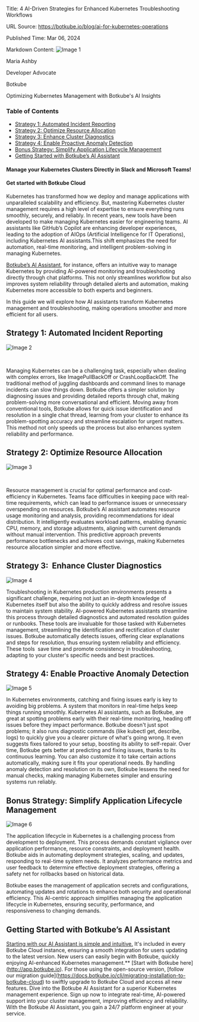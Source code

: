 Title: 4 AI-Driven Strategies for Enhanced Kubernetes Troubleshooting Workflows

URL Source: https://botkube.io/blog/ai-for-kubernetes-operations

Published Time: Mar 06, 2024

Markdown Content:
![Image 1](https://assets-global.website-files.com/634fabb21508d6c9db9bc46f/6408ed63e5b48fed17e54625_SE6Pjp9PW9TaOwePHJXRaxaLQgYdT2HX_5PYASmvIx8.jpeg)

Maria Ashby

Developer Advocate

Botkube

Optimizing Kubernetes Management with Botkube's AI Insights

### Table of Contents

*   [Strategy 1: Automated Incident Reporting](#strategy-1-automated-incident-reporting-2)
*   [Strategy 2: Optimize Resource Allocation](#strategy-2-optimize-resource-allocation-2)
*   [Strategy 3: Enhance Cluster Diagnostics](#strategy-3-enhance-cluster-diagnostics--2)
*   [Strategy 4: Enable Proactive Anomaly Detection](#strategy-4-enable-proactive-anomaly-detection-2)
*   [Bonus Strategy: Simplify Application Lifecycle Management](#bonus-strategy-simplify-application-lifecycle-management-2)
*   [Getting Started with Botkube’s AI Assistant](#getting-started-with-botkube-s-ai-assistant-2)

#### Manage your Kubernetes Clusters Directly in Slack and Microsoft Teams!

#### Get started with Botkube Cloud

Kubernetes has transformed how we deploy and manage applications with unparalleled scalability and efficiency. But, mastering Kubernetes cluster management requires a high level of expertise to ensure everything runs smoothly, securely, and reliably. In recent years, new tools have been developed to make managing Kubernetes easier for engineering teams. AI assistants like GitHub’s Copilot are enhancing developer experiences, leading to the adoption of AIOps (Artificial Intelligence for IT Operations), including Kubernetes AI assistants.This shift emphasizes the need for automation, real-time monitoring, and intelligent problem-solving in managing Kubernetes.

[Botkube’s AI Assistant](https://botkube.io/blog/real-time-platform-engineer-advice-ai-assistant), for instance, offers an intuitive way to manage Kubernetes by providing AI-powered monitoring and troubleshooting directly through chat platforms. This not only streamlines workflow but also improves system reliability through detailed alerts and automation, making Kubernetes more accessible to both experts and beginners.

In this guide we will explore how AI assistants transform Kubernetes management and troubleshooting, making operations smoother and more efficient for all users.

Strategy 1: Automated Incident Reporting
----------------------------------------

![Image 2](https://assets-global.website-files.com/634fabb21508d6c9db9bc46f/65ee1a5d521144e87f59161e_Botkube%20AI%20Assistant%20-failing%20GIF.gif)

‍

Managing Kubernetes can be a challenging task, especially when dealing with complex errors, like ImagePullBackOff or CrashLoopBackOff. The traditional method of juggling dashboards and command lines to manage incidents can slow things down. Botkube offers a simpler solution by diagnosing issues and providing detailed reports through chat, making problem-solving more conversational and efficient. Moving away from conventional tools, Botkube allows for quick issue identification and resolution in a single chat thread, learning from your cluster to enhance its problem-spotting accuracy and streamline escalation for urgent matters. This method not only speeds up the process but also enhances system reliability and performance.

Strategy 2: Optimize Resource Allocation
----------------------------------------

![Image 3](https://assets-global.website-files.com/634fabb21508d6c9db9bc46f/65a6ef180190c3682238b922_9kalnKKcBw_q5sdluVLbLDy9ch5mY-RxHKxDa6edtIj5fIITzJz8lL3BRAaSMnldHACqcEHteUaFeKIN4RYkB-uGXRCISEMHlvM2crujb2yRfN2_QtNFXUISA3-YfABPLl5_t6LcMKwsO0a39lZXKl4.gif)

‍

Resource management is crucial for optimal performance and cost-efficiency in Kubernetes. Teams face difficulties in keeping pace with real-time requirements, which can lead to performance issues or unnecessary overspending on resources. Botkube’s AI assistant automates resource usage monitoring and analysis, providing recommendations for ideal distribution. It intelligently evaluates workload patterns, enabling dynamic  CPU, memory, and storage adjustments, aligning with current demands without manual intervention. This predictive approach prevents performance bottlenecks and achieves cost savings, making Kubernetes resource allocation simpler and more effective.

Strategy 3:  Enhance Cluster Diagnostics
----------------------------------------

![Image 4](https://assets-global.website-files.com/634fabb21508d6c9db9bc46f/65e8a0387271b3eec14634d8_Co_cwk72Ki64q1a3A6OAcxn0qQvCjlhWWlTtBLPzMwhPjvVn6oHn-e2_L4twExmcpGAuis9bZKJXC2JRzuOzxMXg5MsbAugaCwe1xt5GUqWsnbug3CQkm7uGo7GX2g4dgTc-TCK1oScC7aUd82RMlG4.png)

Troubleshooting in Kubernetes production environments presents a significant challenge, requiring not just an in-depth knowledge of Kubernetes itself but also the ability to quickly address and resolve issues to maintain system stability. AI-powered Kubernetes assistants streamline this process through detailed diagnostics and automated resolution guides or runbooks. These tools are invaluable for those tasked with Kubernetes management, streamlining the identification and rectification of cluster issues. Botkube automatically detects issues, offering clear explanations and steps for resolution, thus ensuring system reliability and efficiency. These tools  save time and promote consistency in troubleshooting, adapting to your cluster's specific needs and best practices.

Strategy 4: Enable Proactive Anomaly Detection
----------------------------------------------

![Image 5](https://assets-global.website-files.com/634fabb21508d6c9db9bc46f/65e8a037ee1160c06c47b0cc_LopU3vbDXwRSiyWbJgwCkZ2vsifEeikrsi9f16OWeJE83BBJGt2tqJn2O-2mq8nTvDlNejOFdH2LyHXcKccnsFcyjeDoccaBZSLLuxm3HZtsE3-TBmPgOEkLEjSr9_K5DcIvpZkd1KVFyN4uly3aImU.png)

In Kubernetes environments, catching and fixing issues early is key to avoiding big problems. A system that monitors in real-time helps keep things running smoothly. Kubernetes AI assistants, such as Botkube, are great at spotting problems early with their real-time monitoring, heading off issues before they impact performance. Botkube doesn't just spot problems; it also runs diagnostic commands (like kubectl get, describe, logs) to quickly give you a clearer picture of what's going wrong. It even suggests fixes tailored to your setup, boosting its ability to self-repair. Over time, Botkube gets better at predicting and fixing issues, thanks to its continuous learning. You can also customize it to take certain actions automatically, making sure it fits your operational needs. By handling anomaly detection and resolution on its own, Botkube lessens the need for manual checks, making managing Kubernetes simpler and ensuring systems run reliably.

Bonus Strategy: Simplify Application Lifecycle Management
---------------------------------------------------------

![Image 6](https://assets-global.website-files.com/634fabb21508d6c9db9bc46f/64e6946be4cd9b0c47a55f75_flux-interactivity-1.gif)

The application lifecycle in Kubernetes is a challenging process from development to deployment. This process demands constant vigilance over application performance, resource constraints, and deployment health. Botkube aids in automating deployment strategies, scaling, and updates, responding to real-time system needs. It analyzes performance metrics and user feedback to determine effective deployment strategies, offering a safety net for rollbacks based on historical data.

Botkube eases the management of application secrets and configurations, automating updates and rotations to enhance both security and operational efficiency. This AI-centric approach simplifies managing the application lifecycle in Kubernetes, ensuring security, performance, and responsiveness to changing demands.

Getting Started with Botkube’s AI Assistant
-------------------------------------------

[Starting with our AI Assistant is simple and intuitive.](https://botkube.io/blog/explore-the-new-era-of-aiops-with-botkubes-ai-assistant) It's included in every Botkube Cloud instance, ensuring a smooth integration for users updating to the latest version. New users can easily begin with Botkube, quickly enjoying AI-enhanced Kubernetes management.\*\* \[Start with Botkube here\](http://app.botkube.io). For those using the open-source version, \[follow our migration guide\](https://docs.botkube.io/cli/migrating-installation-to-botkube-cloud) to swiftly upgrade to Botkube Cloud and access all new features. Dive into the Botkube AI Assistant for a superior Kubernetes management experience. Sign up now to integrate real-time, AI-powered support into your cluster management, improving efficiency and reliability. With the Botkube AI Assistant, you gain a 24/7 platform engineer at your service.
